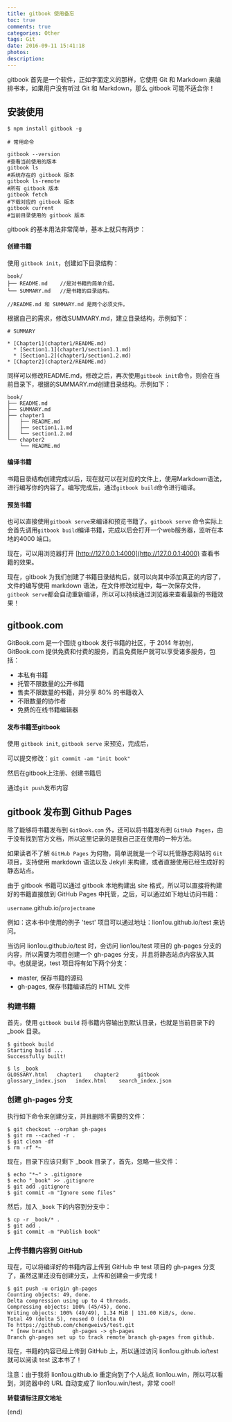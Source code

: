 ```yaml
---
title: gitbook 使用备忘
toc: true
comments: true
categories: Other
tags: Git
date: 2016-09-11 15:41:18
photos:
description:
---
```

gitbook 首先是一个软件，正如字面定义的那样，它使用 Git 和 Markdown 来编排书本，如果用户没有听过 Git 和 Markdown，那么 gitbook 可能不适合你！
<!--more-->
## 安装使用 

```shell
$ npm install gitbook -g

# 常用命令

gitbook --version 
#查看当前使用的版本
gitbook ls 
#系统存在的 gitbook 版本
gitbook ls-remote 
#所有 gitbook 版本
gitbook fetch 
#下载对应的 gitbook 版本
gitbook current 
#当前目录使用的 gitbook 版本
```

gitbook 的基本用法非常简单，基本上就只有两步：

#### 创建书籍

使用 `gitbook init`，创建如下目录结构：

```
book/
├── README.md    //是对书籍的简单介绍。
└── SUMMARY.md   //是书籍的目录结构。

//README.md 和 SUMMARY.md 是两个必须文件。
```

根据自己的需求，修改SUMMARY.md，建立目录结构，示例如下：
```
# SUMMARY

* [Chapter1](chapter1/README.md)
  * [Section1.1](chapter1/section1.1.md)
  * [Section1.2](chapter1/section1.2.md)
* [Chapter2](chapter2/README.md)

```

同样可以修改README.md，修改之后，再次使用`gitbook init`命令，则会在当前目录下，根据的SUMMARY.md创建目录结构。示例如下：

```
book/
├── README.md
├── SUMMARY.md
├── chapter1
│   ├── README.md
│   ├── section1.1.md
│   └── section1.2.md
└── chapter2
    └── README.md
```


#### 编译书籍

书籍目录结构创建完成以后，现在就可以在对应的文件上，使用Markdown语法，进行编写你的内容了。编写完成后，通过`gitbook build`命令进行编译。

#### 预览书籍

也可以直接使用`gitbook serve`来编译和预览书籍了。`gitbook serve` 命令实际上会首先调用`gitbook build`编译书籍，完成以后会打开一个web服务器，监听在本地的4000 端口。

现在，可以用浏览器打开 [http://127.0.0.1:4000](http://127.0.0.1:4000) 查看书籍的效果。

现在，gitbook 为我们创建了书籍目录结构后，就可以向其中添加真正的内容了，文件的编写使用 markdown 语法，在文件修改过程中，每一次保存文件，`gitbook serve`都会自动重新编译，所以可以持续通过浏览器来查看最新的书籍效果！

## gitbook.com

GitBook.com 是一个围绕 gitbook 发行书籍的社区，于 2014 年初创，GitBook.com 提供免费和付费的服务，而且免费账户就可以享受诸多服务，包括：

* 本私有书籍
* 托管不限数量的公开书籍
* 售卖不限数量的书籍，并分享 80% 的书籍收入
* 不限数量的协作者
* 免费的在线书籍编辑器

#### 发布书籍至gitbook

使用 `gitbook init`, `gitbook serve` 来预览，完成后，

可以提交修改：`git commit -am "init book"`

然后在gitbook上注册、创建书籍后

通过`git push`发布内容 


## gitbook 发布到 Github Pages

除了能够将书籍发布到 `GitBook.com` 外，还可以将书籍发布到 `GitHub Pages`，由于没有找到官方文档，所以这里记录的是我自己正在使用的一种方法。

如果读者不了解 `GitHub Pages` 为何物，简单说就是一个可以托管静态网站的 `Git` 项目，支持使用 markdown 语法以及 Jekyll 来构建，或者直接使用已经生成好的静态站点。

由于 gitbook 书籍可以通过 gitbook 本地构建出 site 格式，所以可以直接将构建好的书籍直接放到 GitHub Pages 中托管，之后，可以通过如下地址访问书籍：

`username`.github.io/`projectname`

例如：这本书中使用的例子 'test' 项目可以通过地址：lion1ou.github.io/test 来访问。

当访问 lion1ou.github.io/test 时，会访问 lion1ou/test 项目的 gh-pages 分支的内容，所以需要为项目创建一个 gh-pages 分支，并且将静态站点内容放入其中。也就是说，test 项目将有如下两个分支：

* master, 保存书籍的源码
* gh-pages, 保存书籍编译后的 HTML 文件

### 构建书籍

首先，使用 `gitbook build` 将书籍内容输出到默认目录，也就是当前目录下的 _book 目录。

```shell
$ gitbook build
Starting build ...
Successfully built!

$ ls _book
GLOSSARY.html   chapter1    chapter2      gitbook             
glossary_index.json   index.html    search_index.json
```

### 创建 gh-pages 分支

执行如下命令来创建分支，并且删除不需要的文件：

```shell
$ git checkout --orphan gh-pages
$ git rm --cached -r .
$ git clean -df
$ rm -rf *~
```
现在，目录下应该只剩下 _book 目录了，首先，忽略一些文件：

```shell
$ echo "*~" > .gitignore
$ echo "_book" >> .gitignore
$ git add .gitignore
$ git commit -m "Ignore some files"
```
然后，加入 `_book` 下的内容到分支中：

```shell
$ cp -r _book/* .
$ git add .
$ git commit -m "Publish book"
```

### 上传书籍内容到 GitHub

现在，可以将编译好的书籍内容上传到 GitHub 中 test 项目的 gh-pages 分支了，虽然这里还没有创建分支，上传和创建会一步完成！

```shell
$ git push -u origin gh-pages
Counting objects: 49, done.
Delta compression using up to 4 threads.
Compressing objects: 100% (45/45), done.
Writing objects: 100% (49/49), 1.34 MiB | 131.00 KiB/s, done.
Total 49 (delta 5), reused 0 (delta 0)
To https://github.com/chengweiv5/test.git
 * [new branch]      gh-pages -> gh-pages
Branch gh-pages set up to track remote branch gh-pages from github.
```
现在，书籍的内容已经上传到 GitHub 上，所以通过访问 lion1ou.github.io/test 就可以阅读 test 这本书了！

注意：由于我将 lion1ou.github.io 重定向到了个人站点 lion1ou.win，所以可以看到，浏览器中的 URL 自动变成了 lion1ou.win/test，非常 cool! 


**转载请标注原文地址**

(end)
